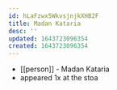 ```yaml
---
id: hLaFzwx5WkvsjnjkXHB2F
title: Madan Kataria
desc: ''
updated: 1643723096354
created: 1643723096354
---
```



- [[person]] - Madan Kataria
- appeared 1x at the stoa
